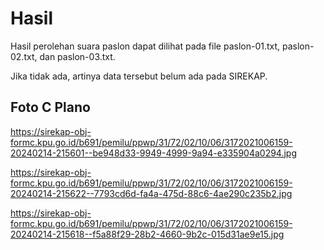 # Hasil

Hasil perolehan suara paslon dapat dilihat pada file paslon-01.txt, paslon-02.txt, dan paslon-03.txt.

Jika tidak ada, artinya data tersebut belum ada pada SIREKAP.

## Foto C Plano

https://sirekap-obj-formc.kpu.go.id/b691/pemilu/ppwp/31/72/02/10/06/3172021006159-20240214-215601--be948d33-9949-4999-9a94-e335904a0294.jpg

https://sirekap-obj-formc.kpu.go.id/b691/pemilu/ppwp/31/72/02/10/06/3172021006159-20240214-215622--7793cd6d-fa4a-475d-88c6-4ae290c235b2.jpg

https://sirekap-obj-formc.kpu.go.id/b691/pemilu/ppwp/31/72/02/10/06/3172021006159-20240214-215618--f5a88f29-28b2-4660-9b2c-015d31ae9e15.jpg
